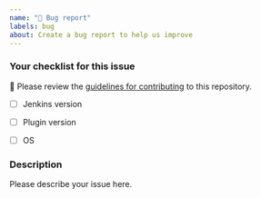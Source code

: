 ```yaml
---
name: "🐛 Bug report"
labels: bug
about: Create a bug report to help us improve
---
```


<!--
Never report security issues on GitHub or other public channels (Gitter/Twitter/etc.), follow the instruction from [Jenkins Security](https://jenkins.io/security/) to report it on [Jenkins Jira](https://issues.jenkins-ci.org)
-->

### Your checklist for this issue

🚨 Please review the [guidelines for contributing](../blob/master/docs/CONTRIBUTING.md) to this repository.

- [ ] Jenkins version

- [ ] Plugin version

- [ ] OS

<!--
Put an `x` into the [ ] to show you have filled the information below
Describe your issue below
-->

### Description

Please describe your issue here.
